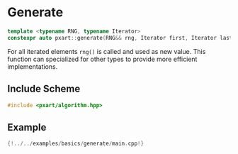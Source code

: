 # Generate

```c++
template <typename RNG, typename Iterator>
constexpr auto pxart::generate(RNG&& rng, Iterator first, Iterator last);
```

For all iterated elements `rng()` is called and used as new value.
This function can specialized for other types to provide more efficient implementations.

## Include Scheme
```c++
#include <pxart/algorithm.hpp>
```

## Example
```c++
{!../../examples/basics/generate/main.cpp!}
```